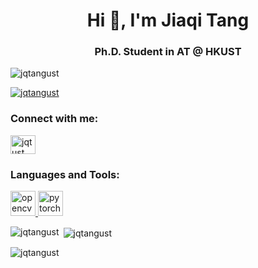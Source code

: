 <h1 align="center">Hi 👋, I'm Jiaqi Tang</h1>
<h3 align="center">Ph.D. Student in AT @ HKUST</h3>

<p align="left"> <img src="https://komarev.com/ghpvc/?username=jqtangust&label=Profile%20views&color=0e75b6&style=flat" alt="jqtangust" /> </p>

<p align="left"> <a href="https://github.com/ryo-ma/github-profile-trophy"><img src="https://github-profile-trophy.vercel.app/?username=jqtangust" alt="jqtangust" /></a> </p>

<h3 align="left">Connect with me:</h3>
<p align="left">
<a href="https://linkedin.com/in/jqtust" target="blank"><img align="center" src="https://raw.githubusercontent.com/rahuldkjain/github-profile-readme-generator/master/src/images/icons/Social/linked-in-alt.svg" alt="jqtust" height="30" width="40" /></a>
</p>

<h3 align="left">Languages and Tools:</h3>
<p align="left"> <a href="https://opencv.org/" target="_blank" rel="noreferrer"> <img src="https://www.vectorlogo.zone/logos/opencv/opencv-icon.svg" alt="opencv" width="40" height="40"/> </a> <a href="https://pytorch.org/" target="_blank" rel="noreferrer"> <img src="https://www.vectorlogo.zone/logos/pytorch/pytorch-icon.svg" alt="pytorch" width="40" height="40"/> </a> </p>

<p><img align="left" src="https://github-readme-stats.vercel.app/api/top-langs?username=jqtangust&show_icons=true&locale=en&layout=compact" alt="jqtangust" /></p>

<p>&nbsp;<img align="center" src="https://github-readme-stats.vercel.app/api?username=jqtangust&show_icons=true&locale=en" alt="jqtangust" /></p>

<p><img align="center" src="https://github-readme-streak-stats.herokuapp.com/?user=jqtangust&" alt="jqtangust" /></p>
